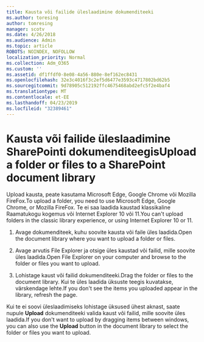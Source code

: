 ```yaml
---
title: Kausta või failide üleslaadimine dokumenditeeki
ms.author: toresing
author: tomresing
manager: scotv
ms.date: 4/26/2018
ms.audience: Admin
ms.topic: article
ROBOTS: NOINDEX, NOFOLLOW
localization_priority: Normal
ms.collection: Adm_O365
ms.custom: ''
ms.assetid: df1ffdf0-8e08-4a56-880e-8ef162ec8431
ms.openlocfilehash: 32e3c4016f3c2ef5d6477e3593c4717802bd62b5
ms.sourcegitcommit: 9d78905c512192ffc4675468abd2efc5f2e4baf4
ms.translationtype: MT
ms.contentlocale: et-EE
ms.lasthandoff: 04/23/2019
ms.locfileid: "32389461"
---
```

# <a name="upload-a-folder-or-files-to-a-sharepoint-document-library"></a><span data-ttu-id="95d48-102">Kausta või failide üleslaadimine SharePointi dokumenditeegis</span><span class="sxs-lookup"><span data-stu-id="95d48-102">Upload a folder or files to a SharePoint document library</span></span>

<span data-ttu-id="95d48-103">Upload kausta, peate kasutama Microsoft Edge, Google Chrome või Mozilla FireFox.</span><span class="sxs-lookup"><span data-stu-id="95d48-103">To upload a folder, you need to use Microsoft Edge, Google Chrome, or Mozilla FireFox.</span></span> <span data-ttu-id="95d48-104">Te ei saa laadida kaustad klassikaline Raamatukogu kogemus või Internet Explorer 10 või 11.</span><span class="sxs-lookup"><span data-stu-id="95d48-104">You can't upload folders in the classic library experience, or using Internet Explorer 10 or 11.</span></span>
  
1. <span data-ttu-id="95d48-105">Avage dokumenditeek, kuhu soovite kausta või faile üles laadida.</span><span class="sxs-lookup"><span data-stu-id="95d48-105">Open the document library where you want to upload a folder or files.</span></span>
    
2. <span data-ttu-id="95d48-106">Avage arvutis File Explorer ja otsige üles kaustad või failid, mille soovite üles laadida.</span><span class="sxs-lookup"><span data-stu-id="95d48-106">Open File Explorer on your computer and browse to the folder or files you want to upload.</span></span>
    
3. <span data-ttu-id="95d48-107">Lohistage kaust või failid dokumenditeeki.</span><span class="sxs-lookup"><span data-stu-id="95d48-107">Drag the folder or files to the document library.</span></span> <span data-ttu-id="95d48-108">Kui te üles laadida üksuste teegis kuvatakse, värskendage lehte.</span><span class="sxs-lookup"><span data-stu-id="95d48-108">If you don't see the items you uploaded appear in the library, refresh the page.</span></span> 
    
<span data-ttu-id="95d48-109">Kui te ei soovi üleslaadimiseks lohistage üksused ühest aknast, saate nupule **Upload** dokumenditeeki valida kaust või failid, mille soovite üles laadida.</span><span class="sxs-lookup"><span data-stu-id="95d48-109">If you don't want to upload by dragging items between windows, you can also use the **Upload** button in the document library to select the folder or files you want to upload.</span></span> 
  

